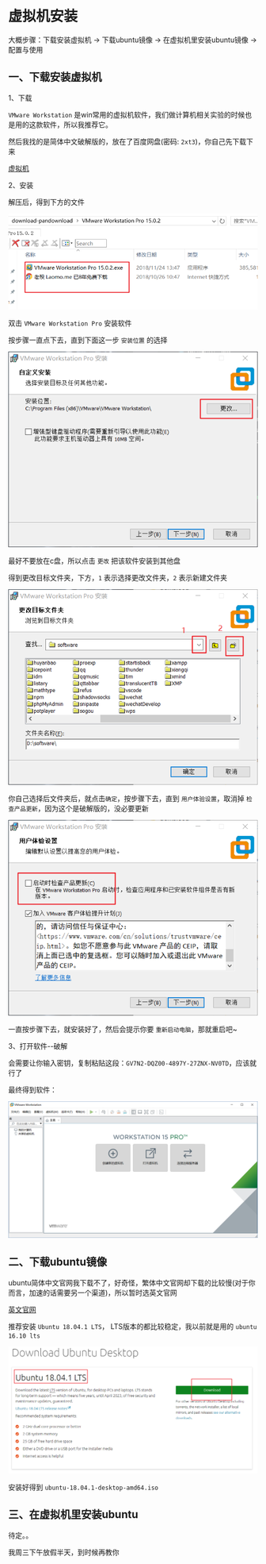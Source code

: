 <!-- 2018/12/25 -->

# 虚拟机安装

大概步骤：下载安装虚拟机 -> 下载ubuntu镜像 -> 在虚拟机里安装ubuntu镜像 -> 配置与使用

## 一、下载安装虚拟机

1、下载

`VMware Workstation` 是win常用的虚拟机软件，我们做计算机相关实验的时候也是用的这款软件，所以我推荐它。

然后我找的是简体中文破解版的，放在了百度网盘(密码: `2xt3`)，你自己先下载下来

[虚拟机](https://pan.baidu.com/s/1rGg8OyPpZB0JwHMx36-_8g)

2、安装

解压后，得到下方的文件

![解压](../images/virtual/upzip.png)

双击 `VMware Workstation Pro` 安装软件

按步骤一直点下去，直到下面这一步 `安装位置` 的选择

![安装位置](../images/virtual/install-place.png)

最好不要放在c盘，所以点击 `更改` 把该软件安装到其他盘

得到更改目标文件夹，下方，`1` 表示选择更改文件夹，`2` 表示新建文件夹

![更改目标文件夹](../images/virtual/install-choosePlace.png)

你自己选择后文件夹后，就点击`确定`，按步骤下去，直到 `用户体验设置`，取消掉 `检查产品更新`，因为这个是破解版的，没必要更新

![取消更新](../images/virtual/install-notUpdate.png)

一直按步骤下去，就安装好了，然后会提示你要 `重新启动电脑`，那就重启吧~

3、打开软件--破解

会需要让你输入密钥，复制粘贴这段：`GV7N2-DQZ00-4897Y-27ZNX-NV0TD`，应该就行了

最终得到软件：

![软件界面](../images/virtual/software.png)

## 二、下载ubuntu镜像

ubuntu简体中文官网我下载不了，好奇怪，繁体中文官网却下载的比较慢(对于你而言，加速的话需要另一个渠道)，所以暂时选英文官网

[英文官网](https://www.ubuntu.com/download/desktop)

推荐安装 `Ubuntu 18.04.1 LTS`， LTS版本的都比较稳定，我以前就是用的 `ubuntu 16.10 lts`

![下载ubuntu](../images/virtual/ubuntu-download.png)

安装好得到 `ubuntu-18.04.1-desktop-amd64.iso`

## 三、在虚拟机里安装ubuntu

待定。。

我周三下午放假半天，到时候再教你
